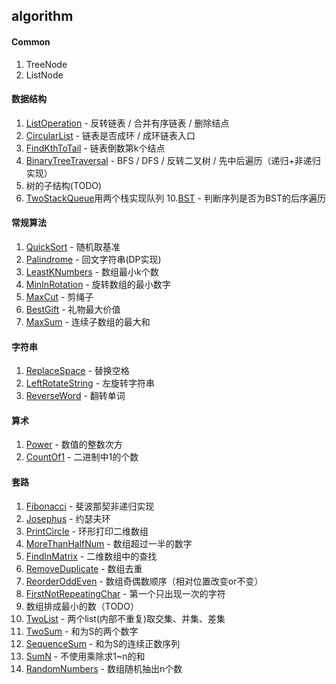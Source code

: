 ## algorithm

#### Common
1. TreeNode
2. ListNode

#### 数据结构
1. [ListOperation](https://github.com/jeremylsh/algorithm/blob/master/src/dataStructure/ListOperation.java) - 反转链表 / 合并有序链表 / 删除结点
2. [CircularList](https://github.com/jeremylsh/algorithm/blob/master/src/dataStructure/CircularList.java) - 链表是否成环 / 成环链表入口
3. [FindKthToTail](https://github.com/jeremylsh/algorithm/blob/master/src/dataStructure/FindKthToTail.java) - 链表倒数第k个结点
4. [BinaryTreeTraversal](https://github.com/jeremylsh/algorithm/blob/master/src/dataStructure/BinaryTreeTraversal.java) - BFS / DFS / 反转二叉树 / 先中后遍历（递归+非递归实现）
5. 树的子结构(TODO)
9. [TwoStackQueue](https://github.com/jeremylsh/algorithm/blob/master/src/dataStructure/TwoStackQueue.java)用两个栈实现队列
10.[BST](https://github.com/jeremylsh/algorithm/blob/master/src/dataStructure/BST.java) - 判断序列是否为BST的后序遍历 

#### 常规算法
1. [QuickSort](https://github.com/jeremylsh/algorithm/blob/master/src/standard/QuickSort.java) - 随机取基准
2. [Palindrome](https://github.com/jeremylsh/algorithm/blob/master/src/standard/Palindrome.java) - 回文字符串(DP实现)
3. [LeastKNumbers](https://github.com/jeremylsh/algorithm/blob/master/src/standard/LeastKNumbers.java) - 数组最小k个数
4. [MinInRotation](https://github.com/jeremylsh/algorithm/blob/master/src/standard/MinInRotation.java) - 旋转数组的最小数字
5. [MaxCut](https://github.com/jeremylsh/algorithm/blob/master/src/standard/MaxCut.java) - 剪绳子
6. [BestGift](https://github.com/jeremylsh/algorithm/blob/master/src/standard/BestGift.java) - 礼物最大价值
7. [MaxSum](https://github.com/jeremylsh/algorithm/blob/master/src/skill/MaxSum.java) - 连续子数组的最大和

#### 字符串
1. [ReplaceSpace](https://github.com/jeremylsh/algorithm/blob/master/src/string/ReplaceSpace.java) - 替换空格
2. [LeftRotateString](https://github.com/jeremylsh/algorithm/blob/master/src/string/LeftRotateString.java) - 左旋转字符串
3. [ReverseWord](https://github.com/jeremylsh/algorithm/blob/master/src/string/ReverseWord.java) - 翻转单词

#### 算术
1. [Power](https://github.com/jeremylsh/algorithm/blob/master/src/math/Power.java) - 数值的整数次方
2. [CountOf1](https://github.com/jeremylsh/algorithm/blob/master/src/math/CountOf1.java) - 二进制中1的个数

#### 套路
1. [Fibonacci](https://github.com/jeremylsh/algorithm/blob/master/src/skill/Fibonacci.java) - 斐波那契非递归实现
2. [Josephus](https://github.com/jeremylsh/algorithm/blob/master/src/skill/Josephus.java) - 约瑟夫环
3. [PrintCircle](https://github.com/jeremylsh/algorithm/blob/master/src/skill/PrintCircle.java) - 环形打印二维数组
4. [MoreThanHalfNum](https://github.com/jeremylsh/algorithm/blob/master/src/skill/MoreThanHalfNum.java) - 数组超过一半的数字
5. [FindInMatrix](https://github.com/jeremylsh/algorithm/blob/master/src/skill/FindInMatrix.java) - 二维数组中的查找
6. [RemoveDuplicate](https://github.com/jeremylsh/algorithm/blob/master/src/skill/RemoveDuplicate.java) - 数组去重
7. [ReorderOddEven](https://github.com/jeremylsh/algorithm/blob/master/src/skill/ReorderOddEven.java) - 数组奇偶数顺序（相对位置改变or不变）
8. [FirstNotRepeatingChar](https://github.com/jeremylsh/algorithm/blob/master/src/skill/FirstNotRepeatingChar.java) - 第一个只出现一次的字符
9. 数组排成最小的数（TODO）
10. [TwoList](https://github.com/jeremylsh/algorithm/blob/master/src/skill/TwoList.java) - 两个list(内部不重复)取交集、并集、差集
11. [TwoSum](https://github.com/jeremylsh/algorithm/blob/master/src/skill/TwoSum.java) - 和为S的两个数字
12. [SequenceSum](https://github.com/jeremylsh/algorithm/blob/master/src/skill/SequenceSum.java) - 和为S的连续正数序列
13. [SumN](https://github.com/jeremylsh/algorithm/blob/master/src/skill/SumN.java) - 不使用乘除求1~n的和
14. [RandomNumbers](https://github.com/jeremylsh/algorithm/blob/master/src/skill/RandomNumbers.java) - 数组随机抽出n个数